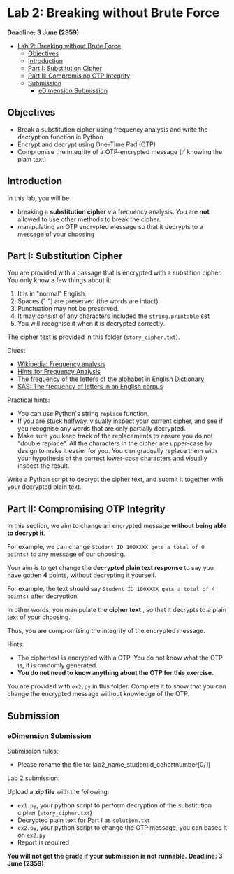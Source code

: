 # Lab 2: Breaking without Brute Force

**Deadline: 3 June (2359)**

- [Lab 2: Breaking without Brute Force](#lab-2-breaking-without-brute-force)
  - [Objectives](#objectives)
  - [Introduction](#introduction)
  - [Part I: Substitution Cipher](#part-i-substitution-cipher)
  - [Part II: Compromising OTP Integrity](#part-ii-compromising-otp-integrity)
  - [Submission](#submission)
    - [eDimension Submission](#edimension-submission)

## Objectives

* Break a substitution cipher using frequency analysis and write the decryption function in Python
* Encrypt and decrypt using One-Time Pad (OTP)
* Compromise the integrity of a OTP-encrypted message (if knowing the plain text)

## Introduction

In this lab, you will be

* breaking a **substitution cipher** via frequency analysis. You are **not** allowed to use other methods to break the cipher. 
* manipulating an OTP encrypted message so that it decrypts to a message of your choosing

## Part I: Substitution Cipher

You are provided with a passage that is encrypted with a substition cipher. You only know a few things about it:

1. It is in "normal" English.
2. Spaces (" ") are preserved (the words are intact).
3. Punctuation may not be preserved.
4. It may consist of any characters included the `string.printable` set
5. You will recognise it when it is decrypted correctly.

The cipher text is provided in this folder (`story_cipher.txt`). 

Clues:

* [Wikipedia: Frequency analysis](https://en.wikipedia.org/wiki/Frequency_analysis)
* [Hints for Frequency Analysis](http://www.thiagi.com/instructional-puzzles-original/2015/2/13/cryptograms)
* [The frequency of the letters of the alphabet in English Dictionary](https://www3.nd.edu/~busiforc/handouts/cryptography/letterfrequencies.html)
* [SAS: The frequency of letters in an English corpus](https://blogs.sas.com/content/iml/2014/09/19/frequency-of-letters.html)

Practical hints:

* You can use Python's string `replace` function.
* If you are stuck halfway, visually inspect your current cipher, and see if you recognise any words that are only partially decrypted.
* Make sure you keep track of the replacements to ensure you do not "double replace". All the characters in the cipher are upper-case by design to make it easier for you. You can gradually replace them with your hypothesis of the correct lower-case characters and visually inspect the result.

Write a Python script to decrypt the cipher text, and submit it together with your decrypted plain text.

## Part II: Compromising OTP Integrity

In this section, we aim to change an encrypted message **without being able to decrypt it**. 

For example, we can change `Student ID 100XXXX gets a total of 0 points!` to any message of our choosing.

Your aim is to get change the **decrypted plain text response** to say you have gotten **4** points, without decrypting it yourself. 

For example, the text should say `Student ID 100XXXX gets a total of 4 points!` after decryption.

In other words, you manipulate the **cipher text** , so that it decrypts to a plain text of your choosing.

Thus, you are compromising the integrity of the encrypted message. 

Hints:

* The ciphertext is encrypted with a OTP. You do not know what the OTP is, it is randomly generated. 
* **You do not need to know anything about the OTP for this exercise.**

You are provided with `ex2.py` in this folder. Complete it to show that you can change the encrypted message without knowledge of the OTP.

## Submission

### eDimension Submission

Submission rules:

* Please rename the file to: lab2_name_studentid_cohortnumber(0/1)

Lab 2 submission:

Upload a **zip file** with the following:

* `ex1.py`, your python script to perform decryption of the substitution cipher (`story_cipher.txt`)
* Decrypted plain text for Part I as `solution.txt`
* `ex2.py`, your python script to change the OTP message, you can based it on `ex2.py`
* Report is required

**You will not get the grade if your submission is not runnable.**
**Deadline: 3 June (2359)**
